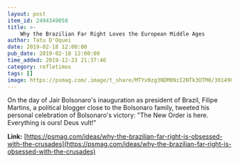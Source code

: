 ```yaml
---
layout: post
item_id: 2494349058
title: >-
    Why the Brazilian Far Right Loves the European Middle Ages
author: Tatu D'Oquei
date: 2019-02-18 12:00:00
pub_date: 2019-02-18 12:00:00
time_added: 2019-12-23 21:37:46
category: refletimos
tags: []
image: https://psmag.com/.image/t_share/MTYxNzg3NDM0NzI2NTk3OTM0/301490-06.jpg
---
```


On the day of Jair Bolsonaro's inauguration as president of Brazil, Filipe Martins, a political blogger close to the Bolsonaro family, tweeted his personal celebration of Bolsonaro's victory: "The New Order is here. Everything is ours! Deus vult!"

**Link:** [https://psmag.com/ideas/why-the-brazilian-far-right-is-obsessed-with-the-crusades](https://psmag.com/ideas/why-the-brazilian-far-right-is-obsessed-with-the-crusades)

